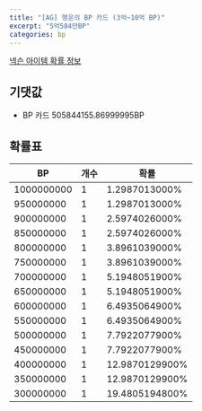 ```yaml
---
title: "[AG] 행운의 BP 카드 (3억~10억 BP)"
excerpt: "5억584만BP"
categories: bp
---
```

[넥슨 아이템 확률 정보](http://iteminfo.nexon.com/probability/fo4?sn=7265)

## 기댓값
  - BP 카드 505844155.86999995BP

## 확률표

|BP|개수|확률|
|---|---|---|
|1000000000|1|1.2987013000%|
|950000000|1|1.2987013000%|
|900000000|1|2.5974026000%|
|850000000|1|2.5974026000%|
|800000000|1|3.8961039000%|
|750000000|1|3.8961039000%|
|700000000|1|5.1948051900%|
|650000000|1|5.1948051900%|
|600000000|1|6.4935064900%|
|550000000|1|6.4935064900%|
|500000000|1|7.7922077900%|
|450000000|1|7.7922077900%|
|400000000|1|12.9870129900%|
|350000000|1|12.9870129900%|
|300000000|1|19.4805194800%|
